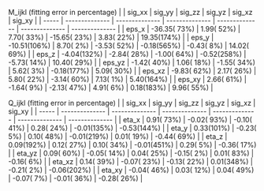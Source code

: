 M_ijkl (fitting error in percentage)
|        | sig_xx         | sig_yy         | sig_zz         | sig_yz         | sig_xz         | sig_xy         |
| -----  | -------------- | -------------- | -------------- | -------------- | -------------- | -------------- |
| eps_x  |  -36.35( 73%) |    1.99( 52%) |    7.70( 33%) |  -15.65( 23%) |    3.83( 22%) |   19.35(174%) |
| eps_y  |  -10.51(106%) |    8.70(  2%) |   -3.53( 52%) |   -0.18(565%) |   -0.43(  8%) |   14.02( 69%) |
| eps_z  |   -4.04(132%) |   -2.84( 28%) |   -1.00( 64%) |   -0.52(258%) |   -5.73( 14%) |   10.40( 29%) |
| eps_yz |   -1.42( 40%) |    1.06( 18%) |   -1.55( 34%) |    5.62(  3%) |   -0.18(177%) |    5.09( 30%) |
| eps_xz |   -9.83( 62%) |    2.17( 26%) |    5.80( 22%) |   -3.14( 60%) |    7.13(  1%) |    5.40(164%) |
| eps_xy |    2.66( 61%) |   -1.64(  9%) |   -2.13( 47%) |    4.91(  6%) |    0.18(183%) |    9.96( 55%) |


Q_ijkl (fitting error in percentage)
|        | sig_xx         | sig_yy         | sig_zz         | sig_yz         | sig_xz         | sig_xy         |
| -----  | -------------- | -------------- | -------------- | -------------- | -------------- | -------------- |
| eta_x  |    0.91( 73%) |   -0.02( 93%) |   -0.10( 41%) |    0.28( 24%) |   -0.01(135%) |   -0.53(144%) |
| eta_y  |    0.33(101%) |   -0.23(  5%) |    0.10( 48%) |   -0.01(219%) |    0.01( 19%) |   -0.44( 69%) |
| eta_z  |    0.09(192%) |    0.12( 27%) |    0.10( 34%) |   -0.01(451%) |    0.29(  5%) |   -0.36( 17%) |
| eta_yz |    0.09( 60%) |   -0.05( 14%) |    0.04( 25%) |   -0.15(  2%) |    0.01( 83%) |   -0.16(  6%) |
| eta_xz |    0.14( 39%) |   -0.07( 23%) |   -0.13( 22%) |    0.01(348%) |   -0.21(  2%) |   -0.06(202%) |
| eta_xy |   -0.04( 46%) |    0.03( 12%) |    0.04( 49%) |   -0.07(  7%) |   -0.01( 36%) |   -0.28( 26%) |
